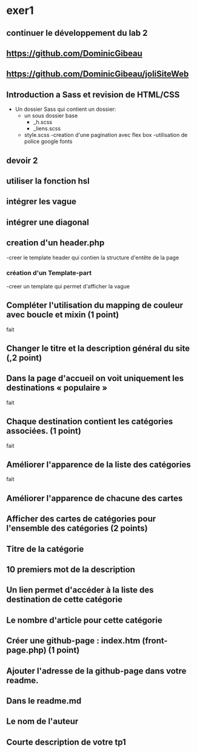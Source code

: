 # exer1
## continuer le développement du lab 2
## https://github.com/DominicGibeau
## https://github.com/DominicGibeau/joliSiteWeb

## Introduction a Sass et revision de HTML/CSS

-   Un dossier Sass qui contient un dossier:
    -   un sous dossier base
        -   \_h.scss
        -   \_liens.scss
    -   style.scss
        -creation d'une pagination avec flex box
        -utilisation de police google fonts




   ## devoir 2
   ## utiliser la fonction hsl    
   ## intégrer les vague
   ## intégrer une diagonal 
  ##




  ## creation d'un header.php
  -creer le template header qui contien la structure d'entête de la page

  ### création d'un Template-part
-creer un template qui permet d'afficher la vague




## Compléter l'utilisation du mapping de couleur avec boucle et mixin (1 point) 
fait
## Changer le titre et la description général du site (,2 point)
## Dans la page d'accueil on voit uniquement les destinations « populaire »
 fait
## Chaque destination contient les catégories associées. (1 point)
fait
## Améliorer l'apparence de la liste des catégories
fait
## Améliorer l'apparence de chacune des cartes
## Afficher des cartes de catégories pour l'ensemble des catégories (2 points)
## Titre de la catégorie
## 10 premiers mot de la description
## Un lien permet d'accéder à la liste des destination de cette catégorie
## Le nombre d'article pour cette catégorie


## Créer une github-page : index.htm (front-page.php) (1 point)
## Ajouter l'adresse de la github-page dans votre readme.
## Dans le readme.md
## Le nom de l'auteur
## Courte description de votre tp1